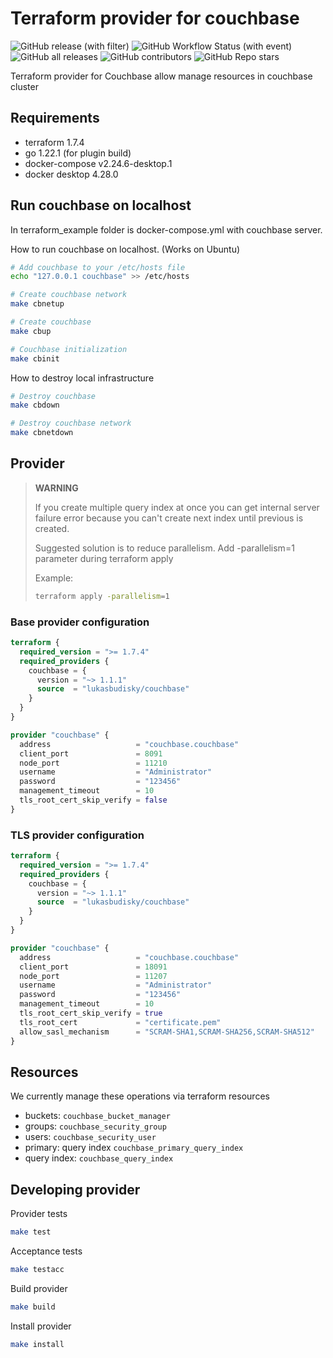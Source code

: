 # Terraform provider for couchbase
![GitHub release (with filter)](https://img.shields.io/github/v/release/lukasbudisky/terraform-provider-couchbase?style=flat-square&logo=terraform&logoColor=blue&label=latest%20version&labelColor=grey&link=https%3A%2F%2Fregistry.terraform.io%2Fproviders%2Flukasbudisky%2Fcouchbase%2Flatest&link=https%3A%2F%2Fregistry.terraform.io%2Fproviders%2Flukasbudisky%2Fcouchbase%2Flatest)
![GitHub Workflow Status (with event)](https://img.shields.io/github/actions/workflow/status/lukasbudisky/terraform-provider-couchbase/.github%2Fworkflows%2Fmain_branch.yml?style=flat-square&logo=github&logoColor=white&label=tests&labelColor=grey&link=https%3A%2F%2Fgithub.com%2Flukasbudisky%2Fterraform-provider-couchbase%2Freleases&link=https%3A%2F%2Fgithub.com%2Flukasbudisky%2Fterraform-provider-couchbase%2Freleases)
![GitHub all releases](https://img.shields.io/github/downloads/lukasbudisky/terraform-provider-couchbase/total?style=flat-square&logo=terraform&logoColor=blue&labelColor=grey&color=yellow&link=https%3A%2F%2Fregistry.terraform.io%2Fproviders%2Flukasbudisky%2Fcouchbase%2Flatest&link=https%3A%2F%2Fregistry.terraform.io%2Fproviders%2Flukasbudisky%2Fcouchbase%2Flatest)
![GitHub contributors](https://img.shields.io/github/contributors-anon/lukasbudisky/terraform-provider-couchbase?style=flat-square&logo=github&logoColor=white&labelColor=grey&color=yellow&link=https%3A%2F%2Fgithub.com%2Flukasbudisky%2Fterraform-provider-couchbase%2Fgraphs%2Fcontributors&link=https%3A%2F%2Fgithub.com%2Flukasbudisky%2Fterraform-provider-couchbase%2Fgraphs%2Fcontributors)
![GitHub Repo stars](https://img.shields.io/github/stars/lukasbudisky/terraform-provider-couchbase?style=flat-square&logo=github&logoColor=white&labelColor=grey&color=yellow&link=https%3A%2F%2Fgithub.com%2Flukasbudisky%2Fterraform-provider-couchbase%2Fstargazers&link=https%3A%2F%2Fgithub.com%2Flukasbudisky%2Fterraform-provider-couchbase%2Fstargazers)


Terraform provider for Couchbase allow manage resources in couchbase cluster

## Requirements
- terraform 1.7.4
- go 1.22.1 (for plugin build)
- docker-compose v2.24.6-desktop.1
- docker desktop 4.28.0

## Run couchbase on localhost
In terraform_example folder is docker-compose.yml with couchbase server.

How to run couchbase on localhost. (Works on Ubuntu)
```bash
# Add couchbase to your /etc/hosts file
echo "127.0.0.1 couchbase" >> /etc/hosts

# Create couchbase network
make cbnetup

# Create couchbase
make cbup

# Couchbase initialization
make cbinit
```
How to destroy local infrastructure
```bash
# Destroy couchbase
make cbdown

# Destroy couchbase network
make cbnetdown
```

## Provider

> **WARNING**
>
> If you create multiple query index at once you can
> get internal server failure error because you can't
> create next index until previous is created.
>
> Suggested solution is to reduce parallelism.
> Add -parallelism=1 parameter during terraform apply
>
> Example:
>```bash
>terraform apply -parallelism=1
>```

### Base provider configuration
```terraform
terraform {
  required_version = ">= 1.7.4"
  required_providers {
    couchbase = {
      version = "~> 1.1.1"
      source  = "lukasbudisky/couchbase"
    }
  }
}

provider "couchbase" {
  address                   = "couchbase.couchbase"
  client_port               = 8091
  node_port                 = 11210
  username                  = "Administrator"
  password                  = "123456"
  management_timeout        = 10
  tls_root_cert_skip_verify = false
}
```

### TLS provider configuration
```terraform
terraform {
  required_version = ">= 1.7.4"
  required_providers {
    couchbase = {
      version = "~> 1.1.1"
      source  = "lukasbudisky/couchbase"
    }
  }
}

provider "couchbase" {
  address                   = "couchbase.couchbase"
  client_port               = 18091
  node_port                 = 11207
  username                  = "Administrator"
  password                  = "123456"
  management_timeout        = 10
  tls_root_cert_skip_verify = true
  tls_root_cert             = "certificate.pem"
  allow_sasl_mechanism      = "SCRAM-SHA1,SCRAM-SHA256,SCRAM-SHA512"
}
```

## Resources
We currently manage these operations via terraform resources
- buckets: ```couchbase_bucket_manager```
- groups: ```couchbase_security_group```
- users: ```couchbase_security_user```
- primary: query index ```couchbase_primary_query_index```
- query index: ```couchbase_query_index```

## Developing provider
Provider tests
```bash
make test
```
Acceptance tests
```bash
make testacc
```
Build provider
```bash
make build
```
Install provider
```bash
make install
```

